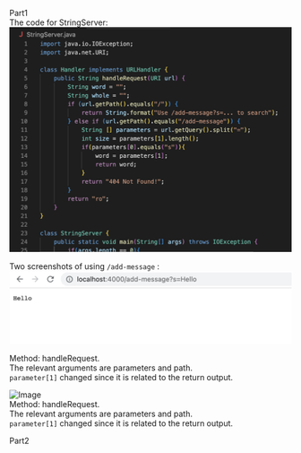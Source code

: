 Part1                     
The code for StringServer:
![Image](code1.png)                           
                               
Two screenshots of using ```/add-message``` :                                 
![Image](screenshot-2.png)                                        

Method: handleRequest.                        
The relevant arguments are parameters and path.                       
```parameter[1]``` changed since it is related to the return output.

![Image](screenshot-1.png)                  
Method: handleRequest.                      
The relevant arguments are parameters and path.                              
```parameter[1]``` changed since it is related to the return output.

                                                   
Part2                                 

